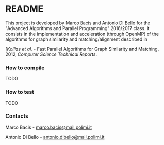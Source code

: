 # README #

This project is developed by Marco Bacis and Antonio Di Bello for the "Advanced Algorithms and Parallel Programming" 2016/2017 class.
It consists in the implementation and acceleration (through OpenMP) of the algorithms for graph similarity and matching/alignment described in

[*Kollias et al.* - Fast Parallel Algorithms for Graph Similarity and Matching, 2012, *Computer Science Technical Reports*.

### How to compile ###

TODO

### How to test ###

TODO

### Contacts ###

Marco Bacis - marco.bacis@mail.polimi.it

Antonio Di Bello - antonio.dibello@mail.polimi.it
